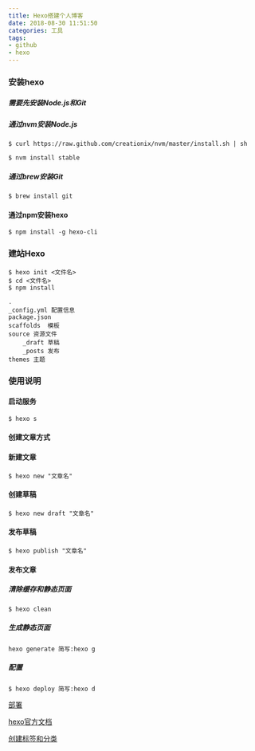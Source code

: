 ```yaml
---
title: Hexo搭建个人博客
date: 2018-08-30 11:51:50
categories: 工具
tags: 
- github
- hexo
---
```




### 安装hexo

##### 需要先安装Node.js和Git

##### 通过nvm安装Node.js

```
$ curl https://raw.github.com/creationix/nvm/master/install.sh | sh
```

```
$ nvm install stable
```



##### 通过brew安装Git

```
$ brew install git
```



#### 通过npm安装hexo

```
$ npm install -g hexo-cli
```



### 建站Hexo

```
$ hexo init <文件名>
$ cd <文件名>
$ npm install
```

```
.
_config.yml 配置信息
package.json
scaffolds  模板
source 资源文件
	_draft 草稿
	_posts 发布
themes 主题
```



### 使用说明

#### 启动服务

```
$ hexo s
```



#### 创建文章方式

#### 新建文章

```
$ hexo new "文章名"
```



#### 创建草稿

```
$ hexo new draft "文章名"
```



#### 发布草稿

```
$ hexo publish "文章名"
```



#### 发布文章

##### 清除缓存和静态页面

``` 
$ hexo clean
```



##### 生成静态页面

```
hexo generate 简写:hexo g
```



##### 配置

```
$ hexo deploy 简写:hexo d
```





[部署](http://gonghonglou.com/2016/02/03/firstblog/)

[hexo官方文档](https://hexo.io/zh-cn/docs/index.html)

[创建标签和分类](https://www.jianshu.com/p/e17711e44e00)









